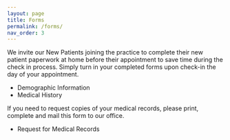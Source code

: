 ```yaml
---
layout: page
title: Forms
permalink: /forms/
nav_order: 3
---
```

We invite our New Patients joining the practice to complete their new patient paperwork at home before their appointment to save time during the check in process. Simply turn in your completed forms upon check-in the day of your appointment.
- Demographic Information
- Medical History

If you need to request copies of your medical records, please print, complete and mail this form to our office.
- Request for Medical Records
